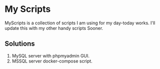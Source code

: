 # My Scripts

MyScripts is a collection of scripts I am using for my day-today works.
I'll update this with my other handy scripts Sooner.

## **Solutions**

1. MySQL server with phpmyadmin GUI.
2. MSSQL server docker-compose script.

